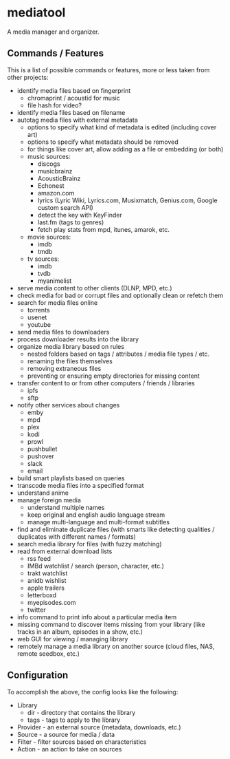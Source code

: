 # mediatool

A media manager and organizer.

## Commands / Features

This is a list of possible commands or features, more or less taken from other projects:

* identify media files based on fingerprint
  - chromaprint / acoustid for music
  - file hash for video?
* identify media files based on filename
* autotag media files with external metadata
  - options to specify what kind of metadata is edited (including cover art)
  - options to specify what metadata should be removed
  - for things like cover art, allow adding as a file or embedding (or both)
  - music sources:
    * discogs
    * musicbrainz
    * AcousticBrainz
    * Echonest
    * amazon.com
    * lyrics (Lyric Wiki, Lyrics.com, Musixmatch, Genius.com, Google custom search API)
    * detect the key with KeyFinder
    * last.fm (tags to genres)
    * fetch play stats from mpd, itunes, amarok, etc.
  - movie sources:
    * imdb
    * tmdb
  - tv sources:
    * imdb
    * tvdb
    * myanimelist
* serve media content to other clients (DLNP, MPD, etc.)
* check media for bad or corrupt files and optionally clean or refetch them
* search for media files online
  - torrents
  - usenet
  - youtube
* send media files to downloaders
* process downloader results into the library
* organize media library based on rules
  - nested folders based on tags / attributes / media file types / etc.
  - renaming the files themselves
  - removing extraneous files
  - preventing or ensuring empty directories for missing content
* transfer content to or from other computers / friends / libraries
  - ipfs
  - sftp
* notify other services about changes
  - emby
  - mpd
  - plex
  - kodi
  - prowl
  - pushbullet
  - pushover
  - slack
  - email
* build smart playlists based on queries
* transcode media files into a specified format
* understand anime
* manage foreign media
  - understand multiple names
  - keep original and english audio language stream
  - manage multi-language and multi-format subtitles
* find and eliminate duplicate files (with smarts like detecting qualities / duplicates with different names / formats)
* search media library for files (with fuzzy matching)
* read from external download lists
  - rss feed
  - IMBd watchlist / search (person, character, etc.)
  - trakt watchlist
  - anidb wishlist
  - apple trailers
  - letterboxd
  - myepisodes.com
  - twitter
* info command to print info about a particular media item
* missing command to discover items missing from your library (like tracks in an album, episodes in a show, etc.)
* web GUI for viewing / managing library
* remotely manage a media library on another source (cloud files, NAS, remote seedbox, etc.)

## Configuration

To accomplish the above, the config looks like the following:

* Library
  - dir - directory that contains the library
  - tags - tags to apply to the library
* Provider - an external source (metadata, downloads, etc.)
* Source - a source for media / data
* Filter - filter sources based on characteristics
* Action - an action to take on sources
